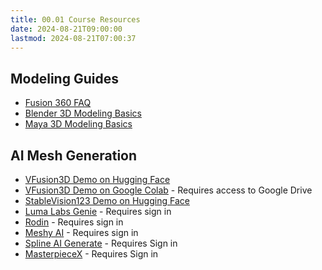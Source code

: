 ```yaml
---
title: 00.01 Course Resources
date: 2024-08-21T09:00:00
lastmod: 2024-08-21T07:00:37
---
```


## Modeling Guides

- [Fusion 360 FAQ](../../../../3d-modeling/fusion-360/fusion-360-faq.md)
- [Blender 3D Modeling Basics](../../../../3d-modeling/blender/3d-modeling-basics-blender.md)
- [Maya 3D Modeling Basics](../../../../3d-modeling/maya/3d-modeling-basics-maya.md)

## AI Mesh Generation

- [VFusion3D Demo on Hugging Face](https://huggingface.co/spaces/facebook/VFusion3D)
- [VFusion3D Demo on Google Colab](https://github.com/whatmakeart/VFusion3D-colab) - Requires access to Google Drive
- [StableVision123 Demo on Hugging Face](https://huggingface.co/spaces/p4vv37/Stable-Zero123)
- [Luma Labs Genie](https://lumalabs.ai/genie?view=create) - Requires sign in
- [Rodin](https://hyperhuman.deemos.com/rodin) - Requires sign in
- [Meshy AI](https://www.meshy.ai/) - Requires sign in
- [Spline AI Generate](https://spline.design/ai-generate) - Requires Sign in
- [MasterpieceX](https://www.masterpiecex.com/) - Requires Sign in
